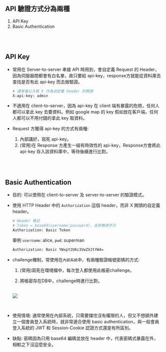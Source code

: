 ## API 驗證方式分為兩種
1. API Key
2. Basic Authentication


<br/>

<br/>

## API Key
* 常用在 Server-to-server 串接 API 時用到，會自定義 Request 的 Header，因為伺服器間都會有白名單，故只要給 api-key，response方就能從資料庫去查找是否有此 api-key 而去做驗證。

    ```sh
    # 通常會以大寫 X 作為自定義 header 的開頭
    X-api-key: admin
    ```

* 不適用在 client-to-server，因為 api-key 在 client 端有暴露的危險，任何人都可以拿此 key 去要資料。例如 google map 的 key 假如放在客戶端，任何人都可以不用付錢的拿此 key 取資料。


* Request 方獲得 api-key 的方式有兩種: 

    1. 內部講好，寫死 api-key。
    2. (常用)在 Response 方產生一組有時效性的 api-key，Response方會將此 api-key 存入該資料庫中，等待後續進行比對。

<br/>

<br/>

## Basic Authentication
* 目的: 可以使用在 client-to-server 及 server-to-server 的驗證模式。
* 使用 HTTP Header 中的 `Authorization` 這個 header，而非 X 開頭的自定義 header。

    ```sh
    # Header 格式
    # Token = base64(username:password)，去除無效字元
    Authorization: Basic Token
    ```
    舉例 `username`: alice, `pwd`: superman
    ```sh
    Authorization: Basic YWxpY2U6c3VwZXJtYW4=
    ```

* challenge機制，常使用在`內部系統`中，有兩種驗證帳號密碼的方式: 

    1. (常用)寫死在環境檔中，每次登入都使用此帳密challenge。

    2. 將帳密存在DB中，challenge時進行比對。

    <br/>
    
    
    <img src="https://ohdear.app/img/blogs/http-basic-authentication-monitoring/http-basic-auth-prompt.png">

<br/>

* 使用情境: 通常使用在內部系統，只需要擋住沒有權限的人，但又不想額外建立一個會員登入系統時，就非常適合使用 basic authentication，與一般會員登入系統的 JWT 和 Session-Cookie 認證方式還是有所區別。


* 缺點: 密碼因為只用 base64 編碼並放在 header 中，代表密碼式暴露在外，相較之下沒這麼安全。

<br/>

<br/>


